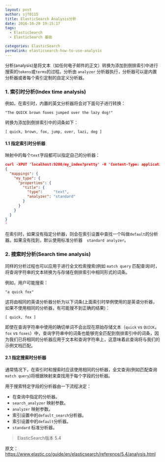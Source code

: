 ```yaml
---
layout: post
author: sjf0115
title: ElasticSearch Analysis分析
date: 2016-10-20 19:15:17
tags:
  - ElasticSearch
  - ElasticSearch 基础

categories: ElasticSearch
permalink: elasticsearch-how-to-use-analysis
---
```


分析(analysis)是将文本（如任何电子邮件的正文）转换为添加到倒排索引中进行搜索的`tokens`或`terms`的过程。分析由 `analyzer` 分析器执行，分析器可以是内置分析器或者每个索引定制的自定义分析器。

### 1. 索引时分析(Index time analysis)

例如，在索引时，内置的英文分析器将会对下面句子进行转换：
```
"The QUICK brown foxes jumped over the lazy dog!"
```
转换为添加到倒排索引中的词条如下：
```
[ quick, brown, fox, jump, over, lazi, dog ]
```

#### 1.1 指定索引时分析器

映射中的每个`text`字段都可以指定自己的分析器：
```json
curl -XPUT 'localhost:9200/my_index?pretty' -H 'Content-Type: application/json' -d'
{
  "mappings": {
    "my_type": {
      "properties": {
        "title": {
          "type":     "text",
          "analyzer": "standard"
        }
      }
    }
  }
}
'
```
在索引时，如果没有指定分析器，则会在索引设置中查找一个叫做`default`的分析器。如果没有找到，默认使用标准分析器　`standard analyzer`。

### 2. 搜索时分析(Search time analysis)

同样的分析过程也可以应用于进行全文检索搜索(例如 `match query` 匹配查询)时，将查询字符串的文本转换为与存储在倒排索引中相同形式的词条。

例如，用户可能搜索：
```
"a quick fox"
```
这将由相同的英语分析器分析为以下词条(上面索引时举例使用的是英语分析器，如果不使用相同的分析器，有可能搜不到正确的结果)：
```
[ quick, fox ]
```

即使在查询字符串中使用的确切单词不会出现在原始存储文本（`quick` vs `QUICK`，`fox` vs `foxes`）中，查询字符串中的词条也能够完全匹配到倒排索引中的词条，因为我们已将相同的分析器应用于文本和查询字符串上，这意味着此查询将与我们的示例文档匹配。

#### 2.1 指定搜索时分析器

通常情况下，在索引时和搜索时应该使用相同的分析器，全文查询(例如匹配查询 `match query`)将根据映射来查找用于每个字段的分析器。

用于搜索特定字段的分析器由一下流程决定：
- 在查询中指定的分析器。
- `search_analyzer` 映射参数。
- `analyzer` 映射参数。
- 索引设置中的`default_search`分析器。
- 索引设置中的`default`分析器。
- `standard` 标准分析器。


> ElasticSearch版本 5.4

原文：https://www.elastic.co/guide/en/elasticsearch/reference/5.4/analysis.html
